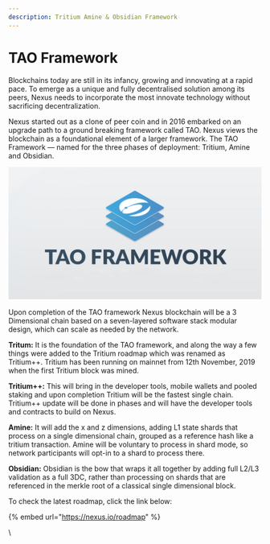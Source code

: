 ```yaml
---
description: Tritium Amine & Obsidian Framework
---
```


# TAO Framework

Blockchains today are still in its infancy, growing and innovating at a rapid pace. To emerge as a unique and fully decentralised solution among its peers, Nexus needs to incorporate the most innovate technology without sacrificing decentralization.&#x20;

Nexus started out as a clone of peer coin and in 2016 embarked on an upgrade path to a ground breaking framework called TAO. Nexus views the blockchain as a foundational element of a larger framework. The TAO Framework — named for the three phases of deployment: Tritium, Amine and Obsidian.&#x20;

![](../../.gitbook/assets/TAO.png)

Upon completion of the TAO framework Nexus blockchain will be a 3 Dimensional chain based on a seven-layered software stack modular design, which can scale as needed by the network.&#x20;

**Tritum:** It is the foundation of the TAO framework, and along the way a few things were added to the Tritium roadmap which was renamed as Tritium++. Tritium has been running on mainnet from 12th November, 2019 when the first Tritium block was mined.

**Tritium++:** This will bring in the developer tools, mobile wallets and pooled staking and upon completion Tritium will be the fastest single chain. Tritium++ update will be done in phases and will have the developer tools and contracts to build on Nexus.

**Amine:** It will add the x and z dimensions, adding L1 state shards that process on a single dimensional chain, grouped as a reference hash like a tritium transaction. Amine will be voluntary to process in shard mode, so network participants will opt-in to a shard to process there.

**Obsidian:** Obsidian is the bow that wraps it all together by adding full L2/L3 validation as a full 3DC, rather than processing on shards that are referenced in the merkle root of a classical single dimensional block.

To check the latest roadmap, click the link below:

{% embed url="https://nexus.io/roadmap" %}

\
